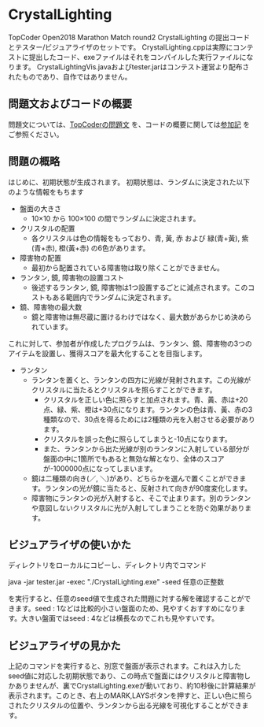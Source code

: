 # CrystalLighting

TopCoder Open2018 Marathon Match round2 CrystalLighting の提出コードとテスター/ビジュアライザのセットです。
CrystalLighting.cppは実際にコンテストに提出したコード、exeファイルはそれをコンパイルした実行ファイルになります。
CrystalLightingVis.javaおよびtester.jarはコンテスト運営より配布されたものであり、自作ではありません。

## 問題文およびコードの概要
問題文については、[TopCoderの問題文](https://community.topcoder.com/longcontest/?module=ViewProblemStatement&rd=17179&pm=14934)
を、コードの概要に関しては[参加記](http://takeo1116.sakura.ne.jp/marathon/TCOMMR2diary.html)
をご参照ください。

## 問題の概略
はじめに、初期状態が生成されます。
初期状態は、ランダムに決定された以下のような情報をもちます
- 盤面の大きさ
    - 10×10 から 100×100 の間でランダムに決定されます。
- クリスタルの配置
    - 各クリスタルは色の情報をもっており、青, 黃, 赤 および 緑(青+黃), 紫(青+赤), 橙(黃+赤) の6色があります。
- 障害物の配置
    - 最初から配置されている障害物は取り除くことができません。
- ランタン, 鏡, 障害物の設置コスト
    - 後述するランタン, 鏡, 障害物は1つ設置するごとに減点されます。このコストもある範囲内でランダムに決定されます。
- 鏡、障害物の最大数
    - 鏡と障害物は無尽蔵に置けるわけではなく、最大数があらかじめ決められています。

これに対して、参加者が作成したプログラムは、ランタン、鏡、障害物の3つのアイテムを設置し、獲得スコアを最大化することを目指します。

- ランタン
    - ランタンを置くと、ランタンの四方に光線が発射されます。この光線がクリスタルに当たるとクリスタルを照らすことができます。
        - クリスタルを正しい色に照らすと加点されます。青、黃、赤は+20点、緑、紫、橙は+30点になります。ランタンの色は青、黃、赤の3種類なので、30点を得るためには2種類の光を入射させる必要があります。
        - クリスタルを誤った色に照らしてしまうと-10点になります。
        - また、ランタンから出た光線が別のランタンに入射している部分が盤面の中に1箇所でもあると無効な解となり、全体のスコアが-1000000点になってしまいます。
    - 鏡は二種類の向き(／, ＼)があり、どちらかを選んで置くことができます。ランタンの光が鏡に当たると、反射されて向きが90度変化します。
    - 障害物にランタンの光が入射すると、そこで止まります。別のランタンや意図しないクリスタルに光が入射してしまうことを防ぐ効果があります。

## ビジュアライザの使いかた
ディレクトリをローカルにコピーし、ディレクトリ内でコマンド

java -jar tester.jar -exec "./CrystalLighting.exe" -seed 任意の正整数

を実行すると、任意のseed値で生成された問題に対する解を確認することができます。seed : 1などは比較的小さい盤面のため、見やすくおすすめになります。大きい盤面ではseed : 4などは横長なのでこれも見やすいです。

## ビジュアライザの見かた
上記のコマンドを実行すると、別窓で盤面が表示されます。これは入力したseed値に対応した初期状態であり、この時点で盤面にはクリスタルと障害物しかありませんが、裏でCrystalLighting.exeが動いており、約10秒後に計算結果が表示されます。このとき、右上のMARK,LAYSボタンを押すと、正しい色に照らされたクリスタルの位置や、ランタンから出る光線を可視化することができます。